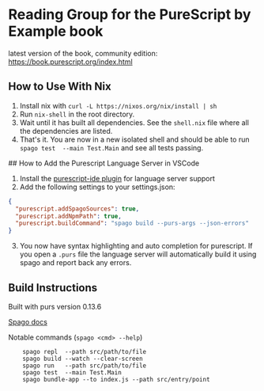 # Reading Group for the PureScript by Example book

latest version of the book, community edition: https://book.purescript.org/index.html

## How to Use With Nix

1. Install nix with `curl -L https://nixos.org/nix/install | sh`
2. Run `nix-shell` in the root directory.
3. Wait until it has built all dependencies. See the `shell.nix` file where all the dependencies are listed.
4. That's it. You are now in a new isolated shell and should be able to run `spago test  --main Test.Main` and see all tests passing.

## How to Add the Purescript Language Server in VSCode

1. Install the [purescript-ide plugin](https://marketplace.visualstudio.com/items?itemName=nwolverson.ide-purescript) for language server support
2. Add the following settings to your settings.json:
```json
{
  "purescript.addSpagoSources": true,
  "purescript.addNpmPath": true,
  "purescript.buildCommand": "spago build --purs-args --json-errors"
}
```
3. You now have syntax highlighting and auto completion for purescript. If you open a `.purs` file the language server will automatically build it using spago and report back any errors.


## Build Instructions

Built with purs version 0.13.6

[Spago docs](https://github.com/purescript/spago/blob/master/README.md)

Notable commands (`spago <cmd> --help`)

        spago repl  --path src/path/to/file
        spago build --watch --clear-screen
        spago run   --path src/path/to/file
        spago test  --main Test.Main
        spago bundle-app --to index.js --path src/entry/point
